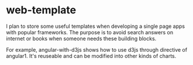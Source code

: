 # web-template

I plan to store some useful templates when developing a single page apps with popular frameworks.
The purpose is to avoid search answers on internet or books when someone needs these building blocks.

For example, angular-with-d3js shows how to use d3js through directive of angular1.
It's reuseable and can be modified into other kinds of charts.
